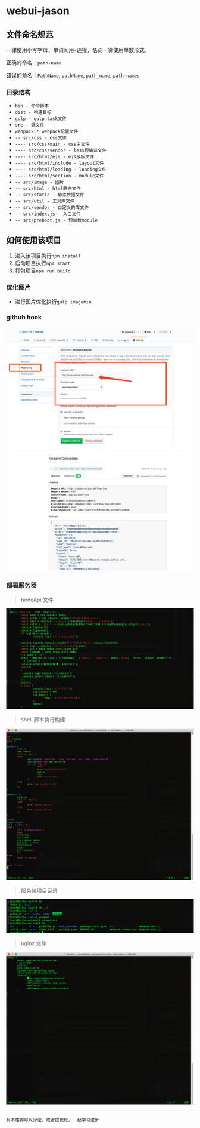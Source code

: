 # webui-jason

## 文件命名规范

一律使用小写字母，单词间用`-`连接，名词一律使用单数形式。

正确的命名：`path-name`

错误的命名：`PathName`, `pathName`, `path_name`, `path-names`

### 目录结构

- `bin - 命令脚本`
- `dist - 构建目标`
- `gulp - gulp task文件`
- `src - 源文件`
- `webpack.* webpack配置文件`
- `-- src/css - css文件`
- `---- src/css/main - css主文件`
- `---- src/css/vendor - less预编译文件`
- `---- src/html/ejs - ejs模板文件`
- `---- src/html/include - layout文件`
- `---- src/html/loading - loading文件`
- `---- src/html/section - module文件`
- `-- src/image - 图片`
- `-- src/html - html静态文件`
- `-- src/static - 静态数据文件`
- `-- src/util - 工具库文件`
- `-- src/vendor - 自定义的库文件`
- `-- src/index.js - 入口文件`
- `-- src/preboot.js - 预加载module`


## 如何使用该项目

1. 进入该项目执行`npm install`
2. 启动项目执行`npm start`
3. 打包项目`npm run build`

### 优化图片

- 进行图片优化执行`gulp imagemin`

### github hook
![github hook](https://github.com/json-HB/marina/blob/master/assert/githubHook.png)
![hook result](https://github.com/json-HB/marina/blob/master/assert/result.jpg)

### 部署服务器
> nodeApi 文件

![nodeApi](https://github.com/json-HB/marina/blob/master/assert/nodeApi.jpg)

> shell 脚本执行构建

![shell](https://github.com/json-HB/marina/blob/master/assert/shellDeploy.jpg)

> 服务端项目目录

![serverWeb](https://github.com/json-HB/marina/blob/master/assert/serverWeb.jpg)

> nginx 文件

![serverWeb](https://github.com/json-HB/marina/blob/master/assert/nginx.jpg)

------

`有不懂得可以讨论，或者提优化，一起学习进步`
